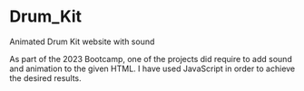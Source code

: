 # Drum_Kit
Animated Drum Kit website with sound

As part of the 2023 Bootcamp, one of the projects did require to add sound and animation to the given HTML. I have used JavaScript in order to achieve the desired results.
